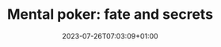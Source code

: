 ---
title: "Mental poker: fate and secrets"
emoji: 🃏
date: 2023-07-26T07:03:09+01:00
draft: true
tags:
  - tech
  - web
  - trustless
  - games
  - protocol
  - cryptography
summary: How could you play a game of cards by post without any cheating?
series:
- Mental poker
---